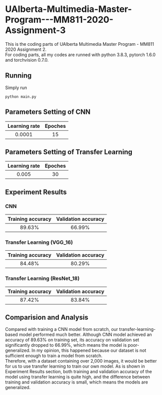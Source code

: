# UAlberta-Multimedia-Master-Program---MM811-2020-Assignment-3
This is the coding parts of UAlberta Multimedia Master Program - MM811 2020 Assignment 2. <br>
For coding parts, all my codes are runned with python 3.8.3, pytorch 1.6.0 and torchvision 0.7.0.

## Running
Simply run 
```
python main.py
```

## Parameters Setting of CNN
| Learning rate | Epoches |
| :-: | :-: |
| 0.0001 | 15 |

## Parameters Setting of Transfer Learning
| Learning rate | Epoches |
| :-: | :-: |
| 0.005 | 30 |


## Experiment Results
### CNN
| Training accuracy | Validation accuracy |
| :-: | :-: |
| 89.63% | 66.99% |

### Transfer Learning (VGG_16)
| Training accuracy | Validation accuracy |
| :-: | :-: |
| 84.48% | 80.29% |

### Transfer Learning (ResNet_18)
| Training accuracy | Validation accuracy |
| :-: | :-: |
| 87.42% | 83.84% |

## Comparision and Analysis
Compared with training a CNN model from scratch, our transfer-learning-based model performed much better. Although CNN model achieved an accuracy of 89.63% on training set, its accuracy on validation set significantly dropped to 66.99%, which means the model is poor-generalized. In my opinion, this happened because our dataset is not sufficient enough to train a model from scratch. 
<br>
Therefore, with a dataset containing over 2,000 images, it would be better for us to use transfer learning to train our own model. As is shown in Experiment Results section, both training and validation accuracy of the model using transfer learning is quite high, and the difference between training and validation accuracy is small, which means the models are generalized.
